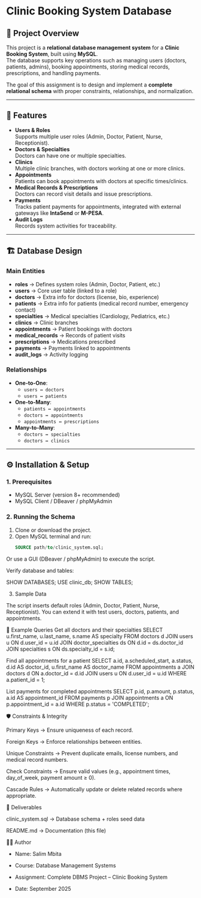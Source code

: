 # Clinic Booking System Database

## 📌 Project Overview
This project is a **relational database management system** for a **Clinic Booking System**, built using **MySQL**.  
The database supports key operations such as managing users (doctors, patients, admins), booking appointments, storing medical records, prescriptions, and handling payments.

The goal of this assignment is to design and implement a **complete relational schema** with proper constraints, relationships, and normalization.

---

## 🎯 Features
- **Users & Roles**  
  Supports multiple user roles (Admin, Doctor, Patient, Nurse, Receptionist).
- **Doctors & Specialties**  
  Doctors can have one or multiple specialties.
- **Clinics**  
  Multiple clinic branches, with doctors working at one or more clinics.
- **Appointments**  
  Patients can book appointments with doctors at specific times/clinics.
- **Medical Records & Prescriptions**  
  Doctors can record visit details and issue prescriptions.
- **Payments**  
  Tracks patient payments for appointments, integrated with external gateways like **IntaSend** or **M-PESA**.
- **Audit Logs**  
  Records system activities for traceability.

---

## 🏗️ Database Design

### Main Entities
- **roles** → Defines system roles (Admin, Doctor, Patient, etc.)  
- **users** → Core user table (linked to a role)  
- **doctors** → Extra info for doctors (license, bio, experience)  
- **patients** → Extra info for patients (medical record number, emergency contact)  
- **specialties** → Medical specialties (Cardiology, Pediatrics, etc.)  
- **clinics** → Clinic branches  
- **appointments** → Patient bookings with doctors  
- **medical_records** → Records of patient visits  
- **prescriptions** → Medications prescribed  
- **payments** → Payments linked to appointments  
- **audit_logs** → Activity logging  

### Relationships
- **One-to-One**:  
  - `users ↔ doctors`  
  - `users ↔ patients`
- **One-to-Many**:  
  - `patients ↔ appointments`  
  - `doctors ↔ appointments`  
  - `appointments ↔ prescriptions`
- **Many-to-Many**:  
  - `doctors ↔ specialties`  
  - `doctors ↔ clinics`

---

## ⚙️ Installation & Setup

### 1. Prerequisites
- MySQL Server (version 8+ recommended)
- MySQL Client / DBeaver / phpMyAdmin

### 2. Running the Schema
1. Clone or download the project.
2. Open MySQL terminal and run:
   ```sql
   SOURCE path/to/clinic_system.sql;


Or use a GUI (DBeaver / phpMyAdmin) to execute the script.

Verify database and tables:

SHOW DATABASES;
USE clinic_db;
SHOW TABLES;

3. Sample Data

The script inserts default roles (Admin, Doctor, Patient, Nurse, Receptionist).
You can extend it with test users, doctors, patients, and appointments.

🧩 Example Queries
Get all doctors and their specialties
SELECT u.first_name, u.last_name, s.name AS specialty
FROM doctors d
JOIN users u ON d.user_id = u.id
JOIN doctor_specialties ds ON d.id = ds.doctor_id
JOIN specialties s ON ds.specialty_id = s.id;

Find all appointments for a patient
SELECT a.id, a.scheduled_start, a.status, d.id AS doctor_id, u.first_name AS doctor_name
FROM appointments a
JOIN doctors d ON a.doctor_id = d.id
JOIN users u ON d.user_id = u.id
WHERE a.patient_id = 1;

List payments for completed appointments
SELECT p.id, p.amount, p.status, a.id AS appointment_id
FROM payments p
JOIN appointments a ON p.appointment_id = a.id
WHERE p.status = 'COMPLETED';

🛡️ Constraints & Integrity

Primary Keys → Ensure uniqueness of each record.

Foreign Keys → Enforce relationships between entities.

Unique Constraints → Prevent duplicate emails, license numbers, and medical record numbers.

Check Constraints → Ensure valid values (e.g., appointment times, day_of_week, payment amount ≥ 0).

Cascade Rules → Automatically update or delete related records where appropriate.

📖 Deliverables

clinic_system.sql → Database schema + roles seed data

README.md → Documentation (this file)

👨‍💻 Author

- Name: Salim Mbita

- Course: Database Management Systems

- Assignment: Complete DBMS Project – Clinic Booking System

- Date: September 2025